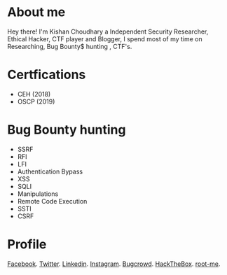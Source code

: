 # About me

Hey there! 
I'm Kishan Choudhary a Independent Security Researcher, Ethical Hacker, CTF player and Blogger, I spend most of my time on Researching, Bug Bounty$ hunting , CTF's.

# Certfications
* CEH (2018)
* OSCP (2019)

# Bug Bounty hunting
* SSRF
* RFI
* LFI
* Authentication Bypass
* XSS
* SQLI
* Manipulations
* Remote Code Execution
* SSTI
* CSRF

# Profile 
[Facebook](./https://www.facebook.com/kishangy).
[Twitter](./https://twitter.com/choudhary_1337).
[Linkedin](./https://www.linkedin.com/in/kishan-choudhary-b54126145/).
[Instagram](./https://www.instagram.com/1337_coder/).
[Bugcrowd](./https://bugcrowd.com/kishan_lal_choudhary).
[HackTheBox](./https://www.hackthebox.eu/home/users/profile/70237).
[root-me](./https://www.root-me.org/Kishan-Choudhary).
